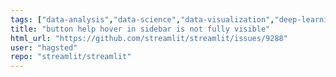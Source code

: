 ```yaml
---
tags: ["data-analysis","data-science","data-visualization","deep-learning","developer-tools","featurest.sidebar","machine-learning","priorityP3","python","statusconfirmed","streamlit","typebug"]
title: "button help hover in sidebar is not fully visible"
html_url: "https://github.com/streamlit/streamlit/issues/9288"
user: "hagsted"
repo: "streamlit/streamlit"
---
```


